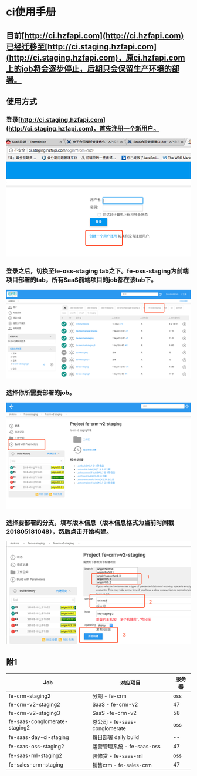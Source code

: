 # ci使用手册

## 目前[http://ci.hzfapi.com](http://ci.hzfapi.com)已经迁移至[http://ci.staging.hzfapi.com](http://ci.staging.hzfapi.com)，原ci.hzfapi.com上的job将会逐步停止，后期只会保留生产环境的部署。

## 使用方式

### 登录[http://ci.staging.hzfapi.com](http://ci.staging.hzfapi.com)，首先注册一个新用户。

![](./1.png)

### 登录之后，切换至fe-oss-staging tab之下。fe-oss-staging为前端项目部署的tab，所有SaaS前端项目的job都在该tab下。

![](./2.png)

### 选择你所需要部署的job。

![](./3.png)

### 选择要部署的分支，填写版本信息（版本信息格式为当前时间戳 201805181048），然后点击开始构建。

![](./4.png)

## 附1

| Job | 对应项目 | 服务器 |
| - | - | - |
| fe-crm-staging2 | 分期 - fe-crm | oss |
| fe-crm-v2-staging2 | SaaS - fe-crm-v2 | 47 |
| fe-crm-v2-staging3 | SaaS -fe-crm-v2 | 58 |
| fe-saas-conglomerate-staging2 | 总公司 - fe-saas-conglomerate | oss |
| fe-saas-day-ci-staging | 每日部署 daily build | -- |
| fe-saas-oss-staging2 | 运营管理系统 - fe-saas-oss | 47 |
| fe-saas-rnl-staging2 | 装修贷 - fe-saas-rnl | oss |
| fe-sales-crm-staging | 销售crm - fe-sales-crm | 47 |
